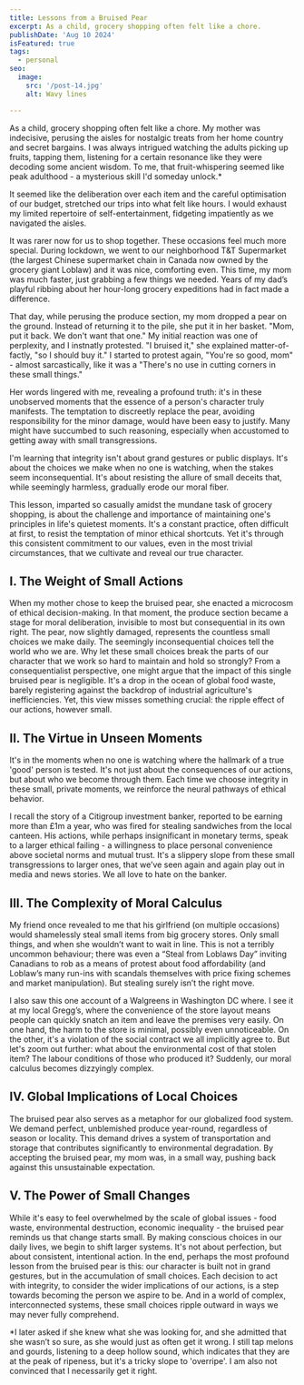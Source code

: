 ```yaml
---
title: Lessons from a Bruised Pear
excerpt: As a child, grocery shopping often felt like a chore. 
publishDate: 'Aug 10 2024'
isFeatured: true
tags:
  - personal
seo:
  image:
    src: '/post-14.jpg'
    alt: Wavy lines

---
```

As a child, grocery shopping often felt like a chore. My mother was indecisive, perusing the aisles for nostalgic treats from her home country and secret bargains. I was always intrigued watching the adults picking up fruits, tapping them, listening for a certain resonance like they were decoding some ancient wisdom. To me, that fruit-whispering seemed like peak adulthood - a mysterious skill I'd someday unlock.*

It seemed like the deliberation over each item and the careful optimisation of our budget, stretched our trips into what felt like hours. I would exhaust my limited repertoire of self-entertainment, fidgeting impatiently as we navigated the aisles.

It was rarer now for us to shop together. These occasions feel much more special. During lockdown, we went to our neighborhood T&T Supermarket (the largest Chinese supermarket chain in Canada now owned by the grocery giant Loblaw) and it was nice, comforting even. This time, my mom was much faster, just grabbing a few things we needed. Years of my dad’s playful ribbing about her hour-long grocery expeditions had in fact made a difference.

That day, while perusing the produce section, my mom dropped a pear on the ground. Instead of returning it to the pile, she put it in her basket. "Mom, put it back. We don't want that one." My initial reaction was one of perplexity, and I instnatly protested. "I bruised it," she explained matter-of-factly, "so I should buy it."
I started to protest again, "You're so good, mom" - almost sarcastically, like it was a
"There's no use in cutting corners in these small things."

Her words lingered with me, revealing a profound truth: it's in these unobserved moments that the essence of a person's character truly manifests. The temptation to discreetly replace the pear, avoiding responsibility for the minor damage, would have been easy to justify. Many might have succumbed to such reasoning, especially when accustomed to getting away with small transgressions.

I'm learning that integrity isn't about grand gestures or public displays. It's about the choices we make when no one is watching, when the stakes seem inconsequential. It's about resisting the allure of small deceits that, while seemingly harmless, gradually erode our moral fiber.

This lesson, imparted so casually amidst the mundane task of grocery shopping, is about the challenge and importance of maintaining one's principles in life's quietest moments. It's a constant practice, often difficult at first, to resist the temptation of minor ethical shortcuts. Yet it's through this consistent commitment to our values, even in the most trivial circumstances, that we cultivate and reveal our true character.

## I. The Weight of Small Actions
When my mother chose to keep the bruised pear, she enacted a microcosm of ethical decision-making. In that moment, the produce section became a stage for moral deliberation, invisible to most but consequential in its own right. The pear, now slightly damaged, represents the countless small choices we make daily. The seemingly inconsequential choices tell the world who we are. Why let these small choices break the parts of our character that we work so hard to maintain and hold so strongly?
From a consequentialist perspective, one might argue that the impact of this single bruised pear is negligible. It's a drop in the ocean of global food waste, barely registering against the backdrop of industrial agriculture's inefficiencies. Yet, this view misses something crucial: the ripple effect of our actions, however small.

## II. The Virtue in Unseen Moments
It's in the moments when no one is watching where the hallmark of a true 'good' person is tested. It's not just about the consequences of our actions, but about who we become through them. Each time we choose integrity in these small, private moments, we reinforce the neural pathways of ethical behavior.

I recall the story of a Citigroup investment banker, reported to be earning more than £1m a year, who was fired for stealing sandwiches from the local canteen. His actions, while perhaps insignificant in monetary terms, speak to a larger ethical failing - a willingness to place personal convenience above societal norms and mutual trust. It's a slippery slope from these small transgressions to larger ones, that we’ve seen again and again play out in media and news stories. We all love to hate on the banker.

## III. The Complexity of Moral Calculus
My friend once revealed to me that his girlfriend (on multiple occasions) would shamelessly steal small items from big grocery stores. Only small things, and when she wouldn’t want to wait in line. This is not a terribly uncommon behaviour; there was even a “Steal from Loblaws Day” inviting Canadians to rob as a means of protest about food affordability (and Loblaw’s many run-ins with scandals themselves with price fixing schemes and market manipulation). But stealing surely isn’t the right move.  

I also saw this one account of a Walgreens in Washington DC where. I see it at my local Gregg’s, where the convenience of the store layout means people can quickly snatch an item and leave the premises very easily.
On one hand, the harm to the store is minimal, possibly even unnoticeable. On the other, it's a violation of the social contract we all implicitly agree to. But let's zoom out further: what about the environmental cost of that stolen item? The labour conditions of those who produced it? Suddenly, our moral calculus becomes dizzyingly complex.

## IV. Global Implications of Local Choices
The bruised pear also serves as a metaphor for our globalized food system. We demand perfect, unblemished produce year-round, regardless of season or locality. This demand drives a system of transportation and storage that contributes significantly to environmental degradation. By accepting the bruised pear, my mom was, in a small way, pushing back against this unsustainable expectation.

## V. The Power of Small Changes
While it's easy to feel overwhelmed by the scale of global issues - food waste, environmental destruction, economic inequality - the bruised pear reminds us that change starts small. By making conscious choices in our daily lives, we begin to shift larger systems. It's not about perfection, but about consistent, intentional action.
In the end, perhaps the most profound lesson from the bruised pear is this: our character is built not in grand gestures, but in the accumulation of small choices. Each decision to act with integrity, to consider the wider implications of our actions, is a step towards becoming the person we aspire to be. And in a world of complex, interconnected systems, these small choices ripple outward in ways we may never fully comprehend.

*I later asked if she knew what she was looking for, and she admitted that she wasn’t so sure, as she would just as often get it wrong. I still tap melons and gourds, listening to a deep hollow sound, which indicates that they are at the peak of ripeness, but it's a tricky slope to 'overripe'. I am also not convinced that I necessarily get it right.
